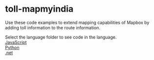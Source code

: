 # toll-mapmyindia
Use these code examples to extend mapping capabilities of Mapbox by adding toll information to the route information.

Select the language folder to see code in the language. \
[JavaScript](https://github.com/mapup/toll-mapbox/tree/main/javascript) \
[Python](https://github.com/mapup/toll-mapbox/tree/main/python)\
[.net](https://github.com/mapup/toll-mapbox/tree/main/.net)
